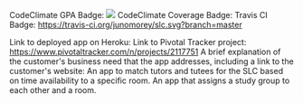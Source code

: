 CodeClimate GPA Badge: <a href="https://codeclimate.com/github/rails/rails"><img src="https://codeclimate.com/github/rails/rails/badges/gpa.svg" /></a>
CodeClimate Coverage Badge:
Travis CI Badge: https://travis-ci.org/junomorey/slc.svg?branch=master

Link to deployed app on Heroku:
Link to Pivotal Tracker project: https://www.pivotaltracker.com/n/projects/2117751
A brief explanation of the customer's business need that the app addresses, including a link to the customer's website: An app to match tutors and tutees for the SLC based on time availability to a specific room. An app that assigns a study group to each other and a room.